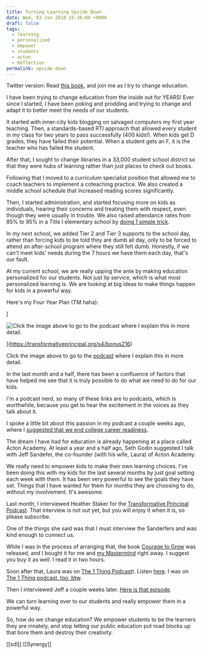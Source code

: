 ```yaml
---
title: Turning Learning Upside Down
date: Wed, 03 Jan 2018 15:36:08 +0000
draft: false
tags:
  - learning
  - personalized
  - empower
  - students
  - acton
  - Reflection
permalink: upside-down
---
```


Twitter version: Read [this book](http://amzn.to/2qhqhQZ), and join me as I try to change education.

I have been trying to change education from the inside out for YEARS! Ever since I started, I have been poking and prodding and trying to change and adapt it to better meet the needs of our students.

It started with inner-city kids blogging on salvaged computers my first year teaching. Then, a standards-based RTI approach that allowed every student in my class for two years to pass successfully (400 kids!). When kids get D grades, they have failed their potential. When a student gets an F, it is the teacher who has failed the student.

After that, I sought to change libraries in a 33,000 student school district so that they were hubs of learning rather than just places to check out books.

Following that I moved to a curriculum specialist position that allowed me to coach teachers to implement a coteaching practice. We also created a middle school schedule that increased reading scores significantly.

Then, I started administration, and started focusing more on kids as individuals, hearing their concerns and treating them with respect, even though they were usually in trouble. We also raised attendance rates from 85% to 95% in a Title I elementary school by [doing 1 simple trick](https://www.youtube.com/watch?v=Xz_zKCgCLnQ&t=11s).

In my next school, we added Tier 2 and Tier 3 supports to the school day, rather than forcing kids to be told they are dumb all day, only to be forced to attend an after-school program where they still felt dumb. Honestly, if we can't meet kids' needs during the 7 hours we have them each day, that's our fault.

At my current school, we are really upping the ante by making education personalized for our students. Not just lip service, which is what most personalized learning is. We are looking at big ideas to make things happen for kids in a powerful way.

Here's my Four Year Plan (TM haha):

[

![Click the image above to go to the podcast where I explain this in more detail.&nbsp;](https://images.squarespace-cdn.com/content/v1/4fffa949e4b0b4590d67b4e7/1514992019296-CDE25WF69S6RA1GINW5G/Tanana+Four+Year+Plan)



](https://transformativeprincipal.org/s4/bonus216)

Click the image above to go to the [podcast](https://transformativeprincipal.org/s4/bonus216) where I explain this in more detail. 

In the last month and a half, there has been a confluence of factors that have helped me see that it is truly possible to do what we need to do for our kids.

I'm a podcast nerd, so many of these links are to podcasts, which is worthwhile, because you get to hear the excitement in the voices as they talk about it.

I spoke a little bit about this passion in my podcast a couple weeks ago, where I [suggested that we end college career readiness](https://transformativeprincipal.org/s4/bonus219).

The dream I have had for education is already happening at a place called Acton Academy. At least a year and a half ago, Seth Godin suggested I talk with Jeff Sandefer, the co-founder (with his wife, Laura) of Acton Academy.

We really need to empower kids to make their own learning choices. I've been doing this with my kids for the last several months by just goal setting each week with them. It has been very powerful to see the goals they have set. Things that I have wanted for them for months they are choosing to do, without my involvement. It's awesome.

Last month, I interviewed Heather Staker for the [Transformative Principal Podcast](http://transformativeprincipal.org/). That interview is not out yet, but you will enjoy it when it is, so please subscribe.

One of the things she said was that I must interview the Sanderfers and was kind enough to connect us.

While I was in the process of arranging that, the book [Courage to Grow](http://amzn.to/2qhqhQZ) was released, and I bought it for me and [my Mastermind](http://transformativeprincipal.org/mastermind) right away. I suggest you buy it as well. I read it in two hours.

Soon after that, Laura was on [The 1 Thing Podcast](https://www.the1thing.com/podcasts/99/)t. Listen [here](https://overcast.fm/+HzI0exNwA). I was on [The 1 Thing podcast, too, btw](https://www.the1thing.com/podcasts/101/).

Then I interviewed Jeff a couple weeks later. [Here is that episode](https://transformativeprincipal.org/s5/219).

We can turn learning over to our students and really empower them in a powerful way.

So, how do we change education? We empower students to be the learners they are innately, and stop letting our public education put road blocks up that bore them and destroy their creativity.

[[sdl]]
[[Synergy]]